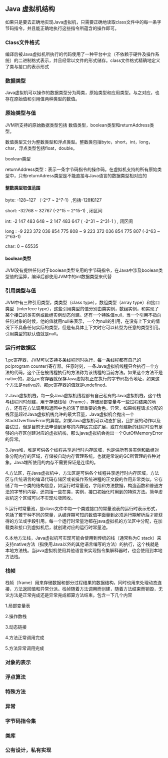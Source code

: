 ## Java 虚拟机结构

如果只是要去正确地实现Java虚拟机，只需要正确地读取class文件中的每一条字节码指令，并且能正确地执行这些指令所蕴含的操作即可。

### Class文件格式

编译后被Java虚拟机所执行的代码使用了一种平台中立（不依赖于硬件及操作系统）的二进制格式表示，并且经常以文件的形式储存。class文件格式精确地定义了类与接口的表示形式

### 数据类型

Java虚拟机可以操作的数据类型分为两类，原始类型和应用类型。与之对应，也存在原始值和引用值两种类型的数值。

### 原始类型与值

JVM所支持的原始数据类型包括 数值类型，boolean类型和returnAddress类型。

数值类型又分为整数类型和浮点类型。整数类包括byte，short，int，long，char，浮点类型包括float，double。

boolean类型

returnAddress类型：表示一条字节码指令的操作码。在虚拟机支持的所有原始类型中，只有returnAdress类型是不能直接与Java语言的数据类型相对应的

#### 整数类型取值范围

byte:   -128~127 （-2^7 ~ 2^7-1）,包括-128和127

short: -32768 ~ 32767 (-2^15 ~ 2^15-1) , 闭区间

int: -2 147 483 648 ~ 2 147 483 647 ( -2^31 ~ 2^31-1 ) , 闭区间 

long : -9 223 372 036 854 775 808 ~ 9 223 372 036 854 775 807 (-2^63 ~ 2^63-1)

char: 0 ~ 65535

#### boolean类型

JVM没有提供任何对于boolean类型专用的字节码指令，在Java中涉及boolean类型值的运算，编译后都使用JVM中的int数据类型来代替

### 引用类型与值

JVM中有三种引用类型，类类型（class type），数组类型（array type）和接口类型（interfece type），这些引用类型的值分别由类实例，数组实例，和实现了某个接口的类实例或数组实例动态创建。还有一个特殊值null，当一个引用不指向任何对象的时候，他的值就用null来表示，一个为null的引用，在没有上下文的情况下不具备任何实际的类型，但是有具体上下文时它可以转型为任意的类型引用。引用类型的默认值就是null。

### 运行时数据区

1.pc寄存器，JVM可以支持多条线程同时执行，每一条线程都有自己的pc(program counter)寄存器。任意时刻，一条Java虚拟机线程只会执行一个方法的代码，这个正在被线程执行的方法称为该线程的当前方法。如果这个方法不是native的，那么pc寄存器就保存Java虚拟机正在执行的字节码指令地址，如果这个方法是native的，那pc寄存器的值就是undefined。

2.Java虚拟机栈，每一条Java虚拟机线程都有自己私有的Java虚拟机栈，这个栈与线程同时创建，用于存储栈帧（Frame），存储局部变量与一些过程结果的地方，还有在方法调用和返回中也扮演了很重要的角色。异常，如果线程请求分配的栈容量超过Java虚拟机栈允许的最大容量，Java虚拟机会抛出一个StackOverflowError的异常。如果Java虚拟机可以动态扩展，且扩展的动作以及尝试过，但是目前无法申请到足够的内存区完成扩展，或在创建新的线程时没有足够的内存区创建对应的虚拟机栈，那么java虚拟机会抛出一个OutOfMemoryError的异常。

3.Java堆，堆是可供各个线程共享运行时内存区域，也是供所有类实例和数组对象分配内存的区域，存储被自动内存管理系统，也就是常说的GC所管理的各种对象。Java堆所使用的内存不需要保证是连续的。

4.方法区，在Java虚拟机中，方法区是可供各个线程共享运行时内存区域，方法区与传统语言的编译代码存储区或者操作系统进程的正文段的作用非常类似。它存储了每一个类的结构信息，如运行时常量池，字段和方法数据，构造函数和普通方法的字节码内容，还包括一些在类，实例，接口初始化时用到的特殊方法。简单虚拟机这个区域可以不实现垃圾回收。

5.运行时常量池，是class文件中每一个类或接口的常量池表的运行时表示形式，包括了若干种不同的常量，从编译期可知的数值字面量到必须运行期解析后才能获得的方法或字段引用。每一个运行时常量池都在java虚拟机的方法区中分配，在加载类和接口到虚拟机后，就创建对应的运行时常量池。

6.本地方法栈，Java虚拟机可实现可能会使用到传统的栈（通常称为C stack）来支持native方法（指使用Java以外的其他语言编写的方法）的执行，这个栈就是本地方法栈。当java虚拟机使用其他语言来实现指令集解释器时，也会使用到本地方法栈。

### 栈帧

栈帧（frame）用来存储数据和部分过程结果的数据结构，同时也用来处理动态连接，方法返回值和异常分派。栈帧随着方法调用而创建，随着方法结束而销毁，无论方法是正常完成还是异常完成都算方法结束。包含一下几个内容

1.局部变量表

2.操作数栈

3.动态链接

4.方法正常调用完成

5.方法异常调用完成

### 对象的表示

### 浮点算法

### 特殊方法

### 异常

### 字节码指令集

### 类库

### 公有设计，私有实现

